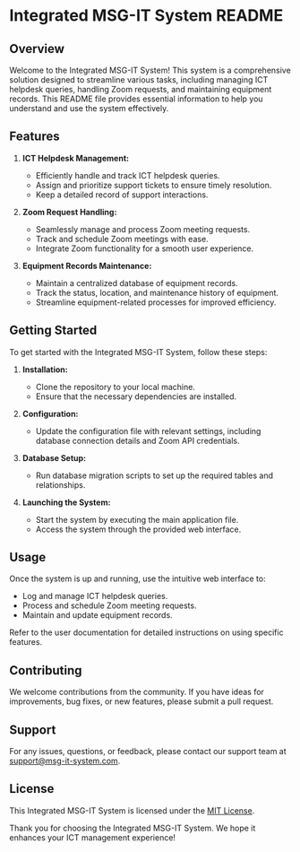 # Integrated MSG-IT System README

## Overview

Welcome to the Integrated MSG-IT System! This system is a comprehensive solution designed to streamline various tasks, including managing ICT helpdesk queries, handling Zoom requests, and maintaining equipment records. This README file provides essential information to help you understand and use the system effectively.

## Features

1. **ICT Helpdesk Management:**
   - Efficiently handle and track ICT helpdesk queries.
   - Assign and prioritize support tickets to ensure timely resolution.
   - Keep a detailed record of support interactions.

2. **Zoom Request Handling:**
   - Seamlessly manage and process Zoom meeting requests.
   - Track and schedule Zoom meetings with ease.
   - Integrate Zoom functionality for a smooth user experience.

3. **Equipment Records Maintenance:**
   - Maintain a centralized database of equipment records.
   - Track the status, location, and maintenance history of equipment.
   - Streamline equipment-related processes for improved efficiency.

## Getting Started

To get started with the Integrated MSG-IT System, follow these steps:

1. **Installation:**
   - Clone the repository to your local machine.
   - Ensure that the necessary dependencies are installed.

2. **Configuration:**
   - Update the configuration file with relevant settings, including database connection details and Zoom API credentials.

3. **Database Setup:**
   - Run database migration scripts to set up the required tables and relationships.

4. **Launching the System:**
   - Start the system by executing the main application file.
   - Access the system through the provided web interface.

## Usage

Once the system is up and running, use the intuitive web interface to:

- Log and manage ICT helpdesk queries.
- Process and schedule Zoom meeting requests.
- Maintain and update equipment records.

Refer to the user documentation for detailed instructions on using specific features.

## Contributing

We welcome contributions from the community. If you have ideas for improvements, bug fixes, or new features, please submit a pull request.

## Support

For any issues, questions, or feedback, please contact our support team at support@msg-it-system.com.

## License

This Integrated MSG-IT System is licensed under the [MIT License](LICENSE).

Thank you for choosing the Integrated MSG-IT System. We hope it enhances your ICT management experience!
